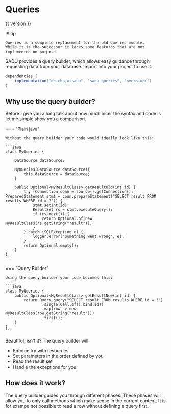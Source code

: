 # Queries

{{ version }}

!!! tip

    Queries is a complete replacement for the old queries module.
    While it is the successor it lacks some features that are not implemented on purpose.

SADU provides a query builder, which allows easy guidance through requesting data from your database.
Import into your project to use it.

```java
dependencies {
    implementation("de.chojo.sadu", "sadu-queries", "<version>")
}
```

## Why use the query builder?

Before I give you a long talk about how much nicer the syntax and code is let me simple show you a comparison.

=== "Plain java"

    Without the query builder your code would ideally look like this:

    ```java
    class MyQueries {
        
        DataSource dataSource;
        
        MyQueries(DataSource dataSource){
            this.dataSource = dataSource;
        }
    
        public Optional<MyResultClass> getResultOld(int id) {
            try (Connection conn = source().getConnection(); PreparedStatement stmt = conn.prepareStatement("SELECT result FROM results WHERE id = ?")) {
                stmt.setInt(id);
                ResultSet rs = stmt.executeQuery();
                if (rs.next()) {
                    return Optional.of(new MyResultClass(rs.getString("result"));
                }
            } catch (SQLException e) {
                logger.error("Something went wrong", e);
            }
            return Optional.empty();
        }
    }
    ```

=== "Query Builder"

    Using the query builder your code becomes this:

    ```java
    class MyQueries { 
        public Optional<MyResultClass> getResultNew(int id) {
            return Query.query("SELECT result FROM results WHERE id = ?")
                    .single(Call.of().bind(id))
                    .map(row -> new MyResultClass(row.getString("result")))
                    .first();
        }
    }
    ```

Beautiful, isn't it?
The query builder will:

- Enforce try with resources
- Set parameters in the order defined by you
- Read the result set
- Handle the exceptions for you.

## How does it work?

The query builder guides you through different phases.
These phases will allow you to only call methods which make sense in the current context.
It is for exampe not possible to read a row without defining a query first.
